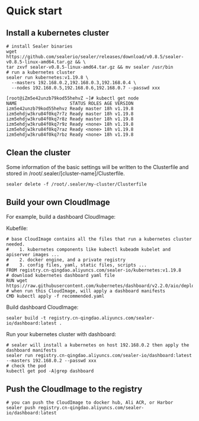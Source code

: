 # Quick start

## Install a kubernetes cluster

```shell script
# install Sealer binaries
wget https://github.com/sealerio/sealer/releases/download/v0.8.5/sealer-v0.8.5-linux-amd64.tar.gz && \
tar zxvf sealer-v0.8.5-linux-amd64.tar.gz && mv sealer /usr/bin
# run a kubernetes cluster
sealer run kubernetes:v1.19.8 \
  --masters 192.168.0.2,192.168.0.3,192.168.0.4 \
  --nodes 192.168.0.5,192.168.0.6,192.168.0.7 --passwd xxx
```

```shell script
[root@iZm5e42unzb79kod55hehvZ ~]# kubectl get node
NAME                    STATUS ROLES AGE VERSION
izm5e42unzb79kod55hehvz Ready master 18h v1.19.8
izm5ehdjw3kru84f0kq7r7z Ready master 18h v1.19.8
izm5ehdjw3kru84f0kq7r8z Ready master 18h v1.19.8
izm5ehdjw3kru84f0kq7r9z Ready <none> 18h v1.19.8
izm5ehdjw3kru84f0kq7raz Ready <none> 18h v1.19.8
izm5ehdjw3kru84f0kq7rbz Ready <none> 18h v1.19.8
```

## Clean the cluster

Some information of the basic settings will be written to the Clusterfile and stored in /root/.sealer/[cluster-name]/Clusterfile.

```shell script
sealer delete -f /root/.sealer/my-cluster/Clusterfile
```

## Build your own CloudImage

For example, build a dashboard CloudImage:

Kubefile:

```shell script
# base CloudImage contains all the files that run a kubernetes cluster needed.
#    1. kubernetes components like kubectl kubeadm kubelet and apiserver images ...
#    2. docker engine, and a private registry
#    3. config files, yaml, static files, scripts ...
FROM registry.cn-qingdao.aliyuncs.com/sealer-io/kubernetes:v1.19.8
# download kubernetes dashboard yaml file
RUN wget https://raw.githubusercontent.com/kubernetes/dashboard/v2.2.0/aio/deploy/recommended.yaml
# when run this CloudImage, will apply a dashboard manifests
CMD kubectl apply -f recommended.yaml
```

Build dashboard CloudImage:

```shell script
sealer build -t registry.cn-qingdao.aliyuncs.com/sealer-io/dashboard:latest .
```

Run your kubernetes cluster with dashboard:

```shell script
# sealer will install a kubernetes on host 192.168.0.2 then apply the dashboard manifests
sealer run registry.cn-qingdao.aliyuncs.com/sealer-io/dashboard:latest --masters 192.168.0.2 --passwd xxx
# check the pod
kubectl get pod -A|grep dashboard
```

## Push the CloudImage to the registry

```shell script
# you can push the CloudImage to docker hub, Ali ACR, or Harbor
sealer push registry.cn-qingdao.aliyuncs.com/sealer-io/dashboard:latest
```